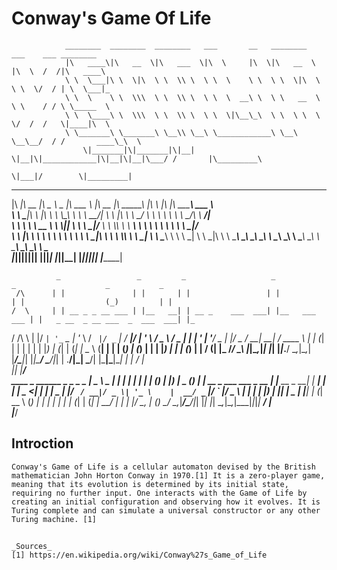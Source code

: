 # Conway's Game Of Life
                ________  ________  ________   ___       __   ________      ___    ___ ________      
                |\   ____\|\   __  \|\   ___  \|\  \     |\  \|\   __  \    |\  \  /  /|\   ____\     
                \ \  \___|\ \  \|\  \ \  \\ \  \ \  \    \ \  \ \  \|\  \   \ \  \/  / | \  \___|_    
                \ \  \    \ \  \\\  \ \  \\ \  \ \  \  __\ \  \ \   __  \   \ \    / / \ \_____  \   
                \ \  \____\ \  \\\  \ \  \\ \  \ \  \|\__\_\  \ \  \ \  \   \/  /  /   \|____|\  \  
                \ \_______\ \_______\ \__\\ \__\ \____________\ \__\ \__\__/  / /       ____\_\  \ 
                    \|_______|\|_______|\|__| \|__|\|____________|\|__|\|__|\___/ /       |\_________\
                                                                        \|___|/        \|_________|
                                                                                                    
                                                                                      
 ________  ________  _____ ______   _______           ________  ________      ___       ___  ________ _______      
|\   ____\|\   __  \|\   _ \  _   \|\  ___ \         |\   __  \|\  _____\    |\  \     |\  \|\  _____\\  ___ \     
\ \  \___|\ \  \|\  \ \  \\\__\ \  \ \   __/|        \ \  \|\  \ \  \__/     \ \  \    \ \  \ \  \__/\ \   __/|    
 \ \  \  __\ \   __  \ \  \\|__| \  \ \  \_|/__       \ \  \\\  \ \   __\     \ \  \    \ \  \ \   __\\ \  \_|/__  
  \ \  \|\  \ \  \ \  \ \  \    \ \  \ \  \_|\ \       \ \  \\\  \ \  \_|      \ \  \____\ \  \ \  \_| \ \  \_|\ \ 
   \ \_______\ \__\ \__\ \__\    \ \__\ \_______\       \ \_______\ \__\        \ \_______\ \__\ \__\   \ \_______\
    \|_______|\|__|\|__|\|__|     \|__|\|_______|        \|_______|\|__|         \|_______|\|__|\|__|    \|_______|

              _                 _         _                   _                 _                    _           _   
     /\      | |               | |       | |                 | |               | |                  (_)         | |  
    /  \     | | __ _ _ __ ___ | |__   __| | __ _    ___  ___| |__   ___   ___ | |   _ __  _ __ ___  _  ___  ___| |_ 
   / /\ \    | |/ _` | '_ ` _ \| '_ \ / _` |/ _` |  / __|/ __| '_ \ / _ \ / _ \| |  | '_ \| '__/ _ \| |/ _ \/ __| __|
  / ____ \   | | (_| | | | | | | |_) | (_| | (_| |  \__ \ (__| | | | (_) | (_) | |  | |_) | | | (_) | |  __/ (__| |_ 
 /_/    \_\  |_|\__,_|_| |_| |_|_.__/ \__,_|\__,_|  |___/\___|_| |_|\___/ \___/|_|  | .__/|_|  \___/| |\___|\___|\__|
                                                                                    | |            _/ |              
                                                                                    |_|           |__/               
                                        ____                     _                           ______        _      _ _ _ 
                                        |  _ \         _         | |                         |  ____|      | |    | | (_)
                                        | |_) |_   _  (_)        | | __ _ ___  ___  _ __     | |__ __ _  __| | ___| | |_ 
                                        |  _ <| | | |        _   | |/ _` / __|/ _ \| '_ \    |  __/ _` |/ _` |/ _ \ | | |
                                        | |_) | |_| |  _    | |__| | (_| \__ \ (_) | | | |   | | | (_| | (_| |  __/ | | |
                                        |____/ \__, | (_)    \____/ \__,_|___/\___/|_| |_|   |_|  \__,_|\__,_|\___|_|_|_|
                                                __/ |                                                                    
                                                |___/                                                                     



## Introction
    Conway's Game of Life is a cellular automaton devised by the British mathematician John Horton Conway in 1970.[1] It is a zero-player game, meaning that its evolution is determined by its initial state, requiring no further input. One interacts with the Game of Life by creating an initial configuration and observing how it evolves. It is Turing complete and can simulate a universal constructor or any other Turing machine. [1]

## 























    _Sources_
    [1] https://en.wikipedia.org/wiki/Conway%27s_Game_of_Life
    
